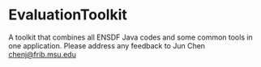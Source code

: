 # EvaluationToolkit
A toolkit that combines all ENSDF Java codes and some common tools in one application. Please address any feedback to Jun Chen chenj@frib.msu.edu
